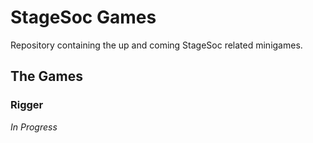 StageSoc Games
==============

Repository containing the up and coming StageSoc related minigames.


The Games
---------

### Rigger


*In Progress*
